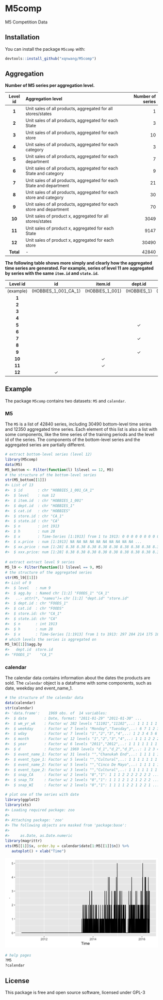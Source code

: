 
M5comp
======

M5 Competition Data

Installation
------------

You can install the package `M5comp` with:

``` r
devtools::install_github("xqnwang/M5comp")
```

Aggregation
-----------

**Number of M5 series per aggregation level.**

|  Level id | Aggregation level                                                    |  Number of series|
|:---------:|:---------------------------------------------------------------------|-----------------:|
|   **1**   | Unit sales of all products, aggregated for all stores/states         |                 1|
|   **2**   | Unit sales of all products, aggregated for each State                |                 3|
|   **3**   | Unit sales of all products, aggregated for each store                |                10|
|   **4**   | Unit sales of all products, aggregated for each category             |                 3|
|   **5**   | Unit sales of all products, aggregated for each department           |                 7|
|   **6**   | Unit sales of all products, aggregated for each State and category   |                 9|
|   **7**   | Unit sales of all products, aggregated for each State and department |                21|
|   **8**   | Unit sales of all products, aggregated for each store and category   |                30|
|   **9**   | Unit sales of all products, aggregated for each store and department |                70|
|   **10**  | Unit sales of product x, aggregated for all stores/states            |              3049|
|   **11**  | Unit sales of product x, aggregated for each State                   |              9147|
|   **12**  | Unit sales of product x, aggregated for each store                   |             30490|
| **Total** | -                                                                    |             42840|

**The following table shows more simply and clearly how the aggregated time series are generated. For example, series of level 11 are aggregated by series with the same `item.id` and `state.id`.**

<table style="width:100%;">
<colgroup>
<col width="14%" />
<col width="14%" />
<col width="14%" />
<col width="14%" />
<col width="14%" />
<col width="14%" />
<col width="14%" />
</colgroup>
<thead>
<tr class="header">
<th align="center">Level id</th>
<th align="center">id</th>
<th align="center">item.id</th>
<th align="center">dept.id</th>
<th align="center">cat.id</th>
<th align="center">store.id</th>
<th align="center">state.id</th>
</tr>
</thead>
<tbody>
<tr class="odd">
<td align="center">(example)</td>
<td align="center">(HOBBIES_1_001_CA_1)</td>
<td align="center">(HOBBIES_1_001)</td>
<td align="center">(HOBBIES_1)</td>
<td align="center">(HOBBIES)</td>
<td align="center">(CA_1)</td>
<td align="center">(CA)</td>
</tr>
<tr class="even">
<td align="center"><strong>1</strong></td>
<td align="center"></td>
<td align="center"></td>
<td align="center"></td>
<td align="center"></td>
<td align="center"></td>
<td align="center"></td>
</tr>
<tr class="odd">
<td align="center"><strong>2</strong></td>
<td align="center"></td>
<td align="center"></td>
<td align="center"></td>
<td align="center"></td>
<td align="center"></td>
<td align="center"><span class="math inline">✓</span></td>
</tr>
<tr class="even">
<td align="center"><strong>3</strong></td>
<td align="center"></td>
<td align="center"></td>
<td align="center"></td>
<td align="center"></td>
<td align="center"><span class="math inline">✓</span></td>
<td align="center"></td>
</tr>
<tr class="odd">
<td align="center"><strong>4</strong></td>
<td align="center"></td>
<td align="center"></td>
<td align="center"></td>
<td align="center"><span class="math inline">✓</span></td>
<td align="center"></td>
<td align="center"></td>
</tr>
<tr class="even">
<td align="center"><strong>5</strong></td>
<td align="center"></td>
<td align="center"></td>
<td align="center"><span class="math inline">✓</span></td>
<td align="center"></td>
<td align="center"></td>
<td align="center"></td>
</tr>
<tr class="odd">
<td align="center"><strong>6</strong></td>
<td align="center"></td>
<td align="center"></td>
<td align="center"></td>
<td align="center"><span class="math inline">✓</span></td>
<td align="center"></td>
<td align="center"><span class="math inline">✓</span></td>
</tr>
<tr class="even">
<td align="center"><strong>7</strong></td>
<td align="center"></td>
<td align="center"></td>
<td align="center"><span class="math inline">✓</span></td>
<td align="center"></td>
<td align="center"></td>
<td align="center"><span class="math inline">✓</span></td>
</tr>
<tr class="odd">
<td align="center"><strong>8</strong></td>
<td align="center"></td>
<td align="center"></td>
<td align="center"></td>
<td align="center"><span class="math inline">✓</span></td>
<td align="center"><span class="math inline">✓</span></td>
<td align="center"></td>
</tr>
<tr class="even">
<td align="center"><strong>9</strong></td>
<td align="center"></td>
<td align="center"></td>
<td align="center"><span class="math inline">✓</span></td>
<td align="center"></td>
<td align="center"><span class="math inline">✓</span></td>
<td align="center"></td>
</tr>
<tr class="odd">
<td align="center"><strong>10</strong></td>
<td align="center"></td>
<td align="center"><span class="math inline">✓</span></td>
<td align="center"></td>
<td align="center"></td>
<td align="center"></td>
<td align="center"></td>
</tr>
<tr class="even">
<td align="center"><strong>11</strong></td>
<td align="center"></td>
<td align="center"><span class="math inline">✓</span></td>
<td align="center"></td>
<td align="center"></td>
<td align="center"></td>
<td align="center"><span class="math inline">✓</span></td>
</tr>
<tr class="odd">
<td align="center"><strong>12</strong></td>
<td align="center"><span class="math inline">✓</span></td>
<td align="center"></td>
<td align="center"></td>
<td align="center"></td>
<td align="center"></td>
<td align="center"></td>
</tr>
</tbody>
</table>

Example
-------

The package `M5comp` contains two datasets: `M5` and `calendar`.

### M5

The `M5` is a list of 42840 series, including 30490 bottom-level time series and 12350 aggregated time series. Each element of this list is also a list with some components, like the time series of the training periods and the level id of the series. The components of the bottom-level series and the aggregated series are partially different.

``` r
# extract bottom-level series (level 12)
library(M5comp)
data(M5)
M5_bottom <- Filter(function(l) l$level == 12, M5)
# the structure of the bottom-level series
str(M5_bottom[[1]])
#> List of 13
#>  $ id       : chr "HOBBIES_1_001_CA_1"
#>  $ level    : num 12
#>  $ item.id  : chr "HOBBIES_1_001"
#>  $ dept.id  : chr "HOBBIES_1"
#>  $ cat.id   : chr "HOBBIES"
#>  $ store.id : chr "CA_1"
#>  $ state.id : chr "CA"
#>  $ n        : int 1913
#>  $ h        : num 28
#>  $ x        : Time-Series [1:1913] from 1 to 1913: 0 0 0 0 0 0 0 0 0 0 ...
#>  $ x.price  : num [1:1913] NA NA NA NA NA NA NA NA NA NA ...
#>  $ xx.price : num [1:28] 8.38 8.38 8.38 8.38 8.38 8.38 8.38 8.38 8.38 8.38 ...
#>  $ xxx.price: num [1:28] 8.38 8.38 8.38 8.38 8.38 8.38 8.38 8.38 8.38 8.38 ...

# extract extract level 9 series
M5_l9 <- Filter(function(l) l$level == 9, M5)
# the structure of the aggregated series
str(M5_l9[[1]])
#> List of 9
#>  $ level   : num 9
#>  $ agg.by  : Named chr [1:2] "FOODS_1" "CA_1"
#>   ..- attr(*, "names")= chr [1:2] "dept.id" "store.id"
#>  $ dept.id : chr "FOODS_1"
#>  $ cat.id  : chr "FOODS"
#>  $ store.id: chr "CA_1"
#>  $ state.id: chr "CA"
#>  $ n       : int 1913
#>  $ h       : num 28
#>  $ x       : Time-Series [1:1913] from 1 to 1913: 297 284 214 175 182 191 224 263 245 176 ...
# which levels the series is aggregated on
M5_l9[[1]]$agg.by
#>   dept.id  store.id 
#> "FOODS_1"    "CA_1"
```

### calendar

The calendar data contains information about the dates the products are sold. The `calendar` object is a dataframe with some components, such as date, weekday and event\_name\_1.

``` r
# the structure of the calendar data
data(calendar)
str(calendar)
#> 'data.frame':    1969 obs. of  14 variables:
#>  $ date        : Date, format: "2011-01-29" "2011-01-30" ...
#>  $ wm_yr_wk    : Factor w/ 282 levels "11101","11102",..: 1 1 1 1 1 1 1 2 2 2 ...
#>  $ weekday     : Factor w/ 7 levels "Monday","Tuesday",..: 6 7 1 2 3 4 5 6 7 1 ...
#>  $ wday        : Factor w/ 7 levels "1","2","3","4",..: 1 2 3 4 5 6 7 1 2 3 ...
#>  $ month       : Factor w/ 12 levels "1","2","3","4",..: 1 1 1 2 2 2 2 2 2 2 ...
#>  $ year        : Factor w/ 6 levels "2011","2012",..: 1 1 1 1 1 1 1 1 1 1 ...
#>  $ d           : Factor w/ 1969 levels "d_1","d_2","d_3",..: 1 2 3 4 5 6 7 8 9 10 ...
#>  $ event_name_1: Factor w/ 31 levels "","Chanukah End",..: 1 1 1 1 1 1 1 1 28 1 ...
#>  $ event_type_1: Factor w/ 5 levels "","Cultural",..: 1 1 1 1 1 1 1 1 5 1 ...
#>  $ event_name_2: Factor w/ 5 levels "","Cinco De Mayo",..: 1 1 1 1 1 1 1 1 1 1 ...
#>  $ event_type_2: Factor w/ 3 levels "","Cultural",..: 1 1 1 1 1 1 1 1 1 1 ...
#>  $ snap_CA     : Factor w/ 2 levels "0","1": 1 1 1 2 2 2 2 2 2 2 ...
#>  $ snap_TX     : Factor w/ 2 levels "0","1": 1 1 1 2 1 2 1 2 2 2 ...
#>  $ snap_WI     : Factor w/ 2 levels "0","1": 1 1 1 1 2 2 1 2 2 1 ...
```

``` r
# plot one of the series with date
library(ggplot2)
library(xts)
#> Loading required package: zoo
#> 
#> Attaching package: 'zoo'
#> The following objects are masked from 'package:base':
#> 
#>     as.Date, as.Date.numeric
library(magrittr)
xts(M5[[1]]$x, order.by = calendar$date[1:M5[[1]]$n]) %>% 
   autoplot() + xlab("Time")
```

![](series-plot.png)

``` r
# help pages
?M5
?calendar
```

License
-------

This package is free and open source software, licensed under GPL-3
